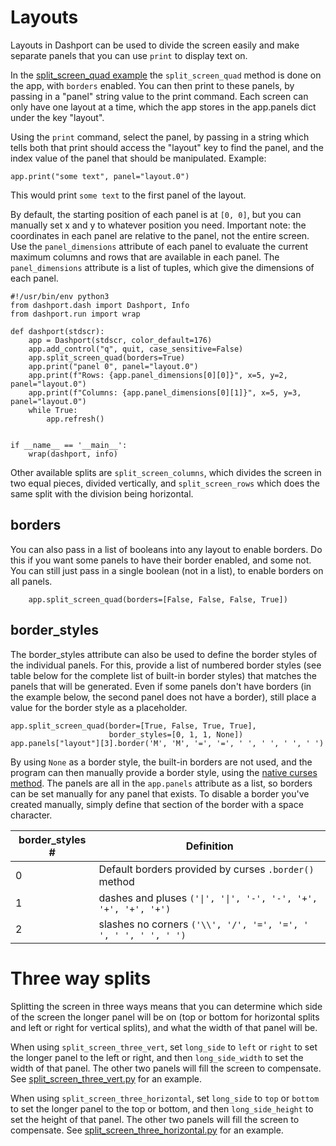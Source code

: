 # Layouts

Layouts in Dashport can be used to divide the screen easily and make separate panels that you can use `print` to display
text on.

In the [split_screen_quad example](https://github.com/numbertheory/dashport/blob/main/examples/layouts/split_screen_quad.py) the `split_screen_quad` method is done on the app, with `borders` enabled. You can then print to these panels, by passing in a "panel" string value to the print command. Each screen can only have one layout at a time, which the app stores in the app.panels dict under the key "layout".  

Using the `print` command, select the panel, by passing in a string which tells both that print should access the "layout" key to find the panel, and the index value of the panel that should be manipulated.  Example:

```
app.print("some text", panel="layout.0")
```
This would print `some text` to the first panel of the layout.

By default, the starting position of each panel is at `[0, 0]`, but you can manually set x and y to whatever position you need. Important note: the coordinates in each panel are relative to the panel, not the entire screen. Use the `panel_dimensions` attribute of each panel to evaluate the current maximum columns and rows that are available in each panel. The `panel_dimensions` attribute is a list of tuples, which give the dimensions of each panel.

```
#!/usr/bin/env python3
from dashport.dash import Dashport, Info
from dashport.run import wrap

def dashport(stdscr):
    app = Dashport(stdscr, color_default=176)
    app.add_control("q", quit, case_sensitive=False)
    app.split_screen_quad(borders=True)
    app.print("panel 0", panel="layout.0")
    app.print(f"Rows: {app.panel_dimensions[0][0]}", x=5, y=2, panel="layout.0")
    app.print(f"Columns: {app.panel_dimensions[0][1]}", x=5, y=3, panel="layout.0")
    while True:
        app.refresh()


if __name__ == '__main__':
    wrap(dashport, info)
```

Other available splits are `split_screen_columns`, which divides the screen in two equal pieces, divided vertically, and `split_screen_rows` which does the same split with the division being horizontal.

## borders

You can also pass in a list of booleans into any layout to enable borders. Do this if you want some panels to have their border enabled, and some not. You can still just pass in a single boolean (not in a list), to enable borders on all panels.

```
    app.split_screen_quad(borders=[False, False, False, True])
```

## border_styles

The border_styles attribute can also be used to define the border styles of the individual panels. For this, provide a list of numbered border styles (see table below for the complete list of built-in border styles) that matches the panels that will be generated. Even if some panels don't have borders (in the example below, the second panel does not have a border), still place a value for the border style as a placeholder.

```
app.split_screen_quad(border=[True, False, True, True],
                      border_styles=[0, 1, 1, None])
app.panels["layout"][3].border('M', 'M', '=', '=', ' ', ' ', ' ', ' ')
```

By using `None` as a border style, the built-in borders are not used, and the program can then manually provide a border style, using the [native curses method](https://docs.python.org/3/library/curses.html#curses.window.border). The panels are all in the `app.panels` attribute as a list, so borders can be set manually for any panel that exists. To disable a border you've created manually, simply define that section of the border with a space character.

| border_styles # | Definition |
|-----------------| -------------|
| 0 | Default borders provided by curses `.border()` method |            |
| 1 | dashes and pluses `('\|', '\|', '-', '-', '+', '+', '+', '+')` |
| 2 | slashes no corners `('\\', '/', '=', '=', ' ', ' ', ' ', ' ')` |

# Three way splits

Splitting the screen in three ways means that you can determine which side of the screen the longer panel will be on (top or bottom for horizontal splits and left or right for vertical splits), and what the width of that panel will be.

When using `split_screen_three_vert`, set `long_side` to `left` or `right` to set the longer panel to the left or right, and then `long_side_width` to set the width of that panel. The other two panels will fill the screen to compensate. See [split_screen_three_vert.py](https://github.com/numbertheory/dashport/blob/main/examples/layouts/split_screen_three_vert.py) for an example.

When using `split_screen_three_horizontal`, set `long_side` to `top` or `bottom` to set the longer panel to the top or bottom, and then `long_side_height` to set the height of that panel. The other two panels will fill the screen to compensate. See [split_screen_three_horizontal.py](https://github.com/numbertheory/dashport/blob/main/examples/layouts/split_screen_three_horizontal.py) for an example.
